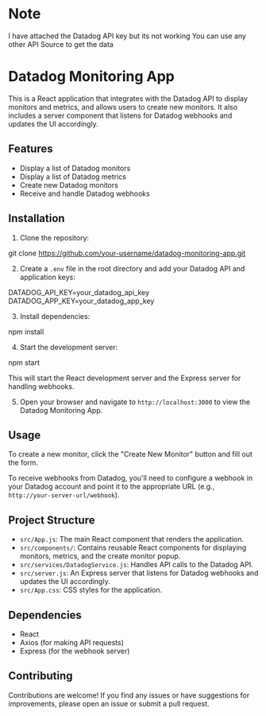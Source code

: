 # Note 
  I have attached the Datadog API key but its not working 
  You can use any other API Source to get the data
# Datadog Monitoring App

This is a React application that integrates with the Datadog API to display monitors and metrics, and allows users to create new monitors. It also includes a server component that listens for Datadog webhooks and updates the UI accordingly.

## Features

- Display a list of Datadog monitors
- Display a list of Datadog metrics
- Create new Datadog monitors
- Receive and handle Datadog webhooks

## Installation

1. Clone the repository:

git clone https://github.com/your-username/datadog-monitoring-app.git

2. Create a `.env` file in the root directory and add your Datadog API and application keys:

DATADOG_API_KEY=your_datadog_api_key
DATADOG_APP_KEY=your_datadog_app_key

3. Install dependencies:

npm install

4. Start the development server:

npm start

This will start the React development server and the Express server for handling webhooks.

5. Open your browser and navigate to `http://localhost:3000` to view the Datadog Monitoring App.

## Usage

To create a new monitor, click the "Create New Monitor" button and fill out the form.

To receive webhooks from Datadog, you'll need to configure a webhook in your Datadog account and point it to the appropriate URL (e.g., `http://your-server-url/webhook`).

## Project Structure

- `src/App.js`: The main React component that renders the application.
- `src/components/`: Contains reusable React components for displaying monitors, metrics, and the create monitor popup.
- `src/services/DatadogService.js`: Handles API calls to the Datadog API.
- `src/server.js`: An Express server that listens for Datadog webhooks and updates the UI accordingly.
- `src/App.css`: CSS styles for the application.

## Dependencies

- React
- Axios (for making API requests)
- Express (for the webhook server)

## Contributing

Contributions are welcome! If you find any issues or have suggestions for improvements, please open an issue or submit a pull request.
